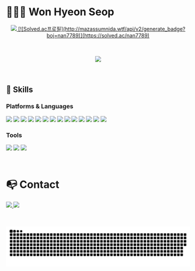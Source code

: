 # 🧑🏻‍💻 Won Hyeon Seop
<div align="center">

<!-- 프로필 정보 그리드 정렬 -->
<div align="center">

<!-- 첫 줄: Top Langs + Solved.ac -->
<span>
  <a href="https://github.com/jogilsang/jogilsang">
    <img height="150" src="https://github-readme-stats.vercel.app/api/top-langs/?username=jogilsang&langs_count=10&layout=compact&theme=dark" />
  [![Solved.ac프로필](http://mazassumnida.wtf/api/v2/generate_badge?boj=nan7789)](https://solved.ac/nan7789)

  
  
</span>

<!-- 둘째 줄: Trophy -->
<br/><br/>
<a href="https://github.com/ryo-ma/github-profile-trophy">
  <img width="700" src="https://github-profile-trophy.vercel.app/?username=ryo-ma&theme=onedark&row=1&column=7" />
</a>



</div>

</div>
<br>

## 💪 Skills

### Platforms & Languages
<p>
  <img src="https://img.shields.io/badge/Java-007396.svg?&style=for-the-badge&logo=openjdk&logoColor=white"/>
  <img src="https://img.shields.io/badge/Spring%20Boot-6DB33F.svg?&style=for-the-badge&logo=springboot&logoColor=white"/>
  <img src="https://img.shields.io/badge/Lombok-EA3324.svg?&style=for-the-badge&logo=lombok&logoColor=white"/>
  <img src="https://img.shields.io/badge/Thymeleaf-005F0F.svg?&style=for-the-badge&logo=thymeleaf&logoColor=white"/>
  <img src="https://img.shields.io/badge/MySQL-4479A1.svg?&style=for-the-badge&logo=mysql&logoColor=white"/>
  <img src="https://img.shields.io/badge/Hibernate-59666C.svg?&style=for-the-badge&logo=hibernate&logoColor=white"/>
  <img src="https://img.shields.io/badge/Node.js-339933.svg?&style=for-the-badge&logo=nodedotjs&logoColor=white"/>
  <img src="https://img.shields.io/badge/Express-000000.svg?&style=for-the-badge&logo=express&logoColor=white"/>
  <img src="https://img.shields.io/badge/C++-00599C.svg?&style=for-the-badge&logo=c%2B%2B&logoColor=white"/>
  <img src="https://img.shields.io/badge/Python-3776AB.svg?&style=for-the-badge&logo=python&logoColor=white"/>
  <img src="https://img.shields.io/badge/JavaScript-F7DF1E.svg?&style=for-the-badge&logo=javascript&logoColor=white"/>
  <img src="https://img.shields.io/badge/HTML5-E34F26.svg?&style=for-the-badge&logo=html5&logoColor=white"/>
  <img src="https://img.shields.io/badge/CSS3-1572B6.svg?&style=for-the-badge&logo=css3&logoColor=white"/>
  <img src="https://img.shields.io/badge/AWS-232F3E.svg?&style=for-the-badge&logo=amazonaws&logoColor=white"/>
</p>

### Tools
<p>
  <img src="https://img.shields.io/badge/Git-F05032.svg?&style=for-the-badge&logo=git&logoColor=white"/>
  <img src="https://img.shields.io/badge/IntelliJ%20IDEA-000000.svg?&style=for-the-badge&logo=intellijidea&logoColor=white"/>
  <img src="https://img.shields.io/badge/Visual%20Studio%20Code-007ACC.svg?&style=for-the-badge&logo=visualstudiocode&logoColor=white"/>
</p>

<br>

# 📭 Contact
<a href="https://velog.io/@halo_3735/posts">
  <img src="https://img.shields.io/badge/Velog-20C997.svg?&style=for-the-badge&logo=Velog&logoColor=white"/>
</a>
<a href="mailto:kanmar90@gmail.com">
  <img src="https://img.shields.io/badge/kanmar90@gmail.com-D14836?style=for-the-badge&logo=gmail&logoColor=white"/>
</a>







<!-- 셋째 줄: Snake -->
<br/><br/>
<img src="https://github.com/NullisnotFalse/NullisnotFalse/blob/output/github-contribution-grid-snake-dark.svg" />
